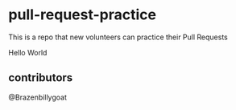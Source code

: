 # pull-request-practice
This is a repo that new volunteers can practice their Pull Requests

Hello World

## contributors
@Brazenbillygoat
